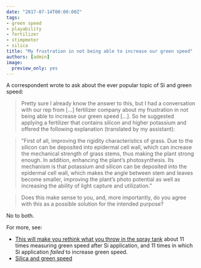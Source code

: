 ```yaml
---
date: "2017-07-14T00:00:00Z"
tags:
- green speed
- playability
- fertilizer
- stimpmeter
- silica
title: "My frustration in not being able to increase our green speed"
authors: [admin]
image:
  preview_only: yes
---
```


A correspondent wrote to ask about the ever popular topic of Si and green speed:

> Pretty sure I already know the answer to this, but I had a conversation with our rep from [...] fertilizer company about my frustration in not being able to increase our green speed [...]. So he suggested applying a fertilizer that contains silicon and higher potassium and offered the following explanation (translated by my assistant):

> "First of all, improving the rigidity characteristics of grass. Due to the silicon can be deposited into epidermal cell wall, which can increase the mechanical strength of grass stems, thus making the plant strong enough.  In addition, enhancing the plant’s photosynthesis. Its mechanism is that potassium and silicon can be deposited into the epidermal cell wall, which makes the angle between stem and leaves become smaller, improving the plant’s photo potential as well as increasing the ability of light capture and utilization.”

> Does this make sense to you, and, more importantly, do you agree with this as a possible solution for the intended purpose?

No to both.

For more, see:

* [This will make you rethink what you throw in the spray tank](http://www.asianturfgrass.com/2017-07-06-rethink-throw-spray-tank-si/) about 11 times measuring green speed after Si application, and 11 times in which Si application *failed* to increase green speed.
* [Silica and green speed](http://www.blog.asianturfgrass.com/2015/02/silica-and-green-speed.html) 
